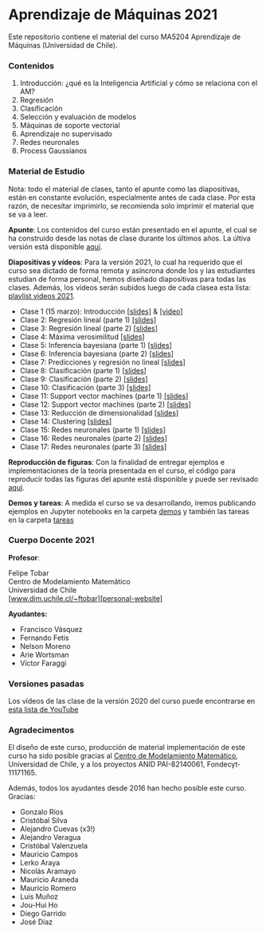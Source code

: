 # Aprendizaje de Máquinas 2021

Este repositorio contiene el material del curso MA5204 Aprendizaje de Máquinas (Universidad de Chile).

### Contenidos
1. Introducción: ¿qué es la Inteligencia Artificial y cómo se relaciona con el AM?
2. Regresión
3. Clasificación
4. Selección y evaluación de modelos
5. Máquinas de soporte vectorial
6. Aprendizaje no supervisado
7. Redes neuronales
8. Process Gaussianos

### Material de Estudio

Nota: todo el material de clases, tanto el apunte como las diapositivas, están en constante evolución, especialmente antes de cada clase. Por esta razón, de necesitar imprimirlo, se recomienda solo imprimir el material que se va a leer. 

**Apunte**: Los contenidos del curso están presentado en el apunte, el cual se ha construido desde las notas de clase durante los últimos años. La últiva versión está disponible [aquí][link-apunte]. 

**Diapositivas y vídeos**: Para la versión 2021, lo cual ha requerido que el curso sea dictado de forma remota y asíncrona donde los y las estudiantes estudian de forma personal, hemos diseñado diapositivas para todas las clases. Además, los vídeos serán subidos luego de cada clasea esta lista: [playlist videos 2021][youtube-2021]. 

- Clase 1 (15 marzo): Introducción 				[[slides]][slides-c1] & [[video]][video-c1]
- Clase 2: Regresión lineal (parte 1) 			[[slides]][slides-c2] 
- Clase 3: Regresión lineal (parte 2) 			[[slides]][slides-c3] 
- Clase 4: Máxima verosimilitud 				[[slides]][slides-c4] 
- Clase 5: Inferencia bayesiana (parte 1) 		[[slides]][slides-c5] 
- Clase 6: Inferencia bayesiana (parte 2) 		[[slides]][slides-c6] 
- Clase 7: Predicciones y regresión no lineal 	[[slides]][slides-c7] 
- Clase 8: Clasificación (parte 1) 				[[slides]][slides-c8] 
- Clase 9: Clasificación (parte 2) 				[[slides]][slides-c9] 
- Clase 10: Clasificación (parte 3) 			[[slides]][slides-c10] 
- Clase 11: Support vector machines (parte 1) 	[[slides]][slides-c11] 
- Clase 12: Support vector machines (parte 2) 	[[slides]][slides-c12] 
- Clase 13: Reducción de dimensionalidad 		[[slides]][slides-c13] 
- Clase 14: Clustering 							[[slides]][slides-c14] 
- Clase 15: Redes neuronales (parte 1) 			[[slides]][slides-c15] 
- Clase 16: Redes neuronales (parte 2) 			[[slides]][slides-c16] 
- Clase 17: Redes neuronales (parte 3) 			[[slides]][slides-c17] 



**Reproducción de figuras**: Con la finalidad de entregar ejemplos e implementaciones de la teoría presentada en el curso, el código para reproducir todas las figuras del apunte está disponible y puede ser revisado [aquí][link-notebook].

**Demos y tareas**: A medida el curso se va desarrollando, iremos publicando ejemplos en Jupyter notebooks en la carpeta [demos][demos-JN] y también las tareas en la carpeta [tareas][tareas-f]

### Cuerpo Docente 2021

**Profesor**:  

Felipe Tobar  
Centro de Modelamiento Matemático  
Universidad de Chile  
[www.dim.uchile.cl/~ftobar][personal-website]  

**Ayudantes:** 

- Francisco Vásquez
- Fernando Fetis
- Nelson Moreno
- Arie Wortsman
- Víctor Faraggi

### Versiones pasadas

Los vídeos de las clase de la versión 2020 del curso puede encontrarse en [esta lista de YouTube][youtube-2020]

### Agradecimentos
El diseño de este curso, producción de material implementación de este curso ha sido posible gracias al [Centro de Modelamiento Matemático][CMM-link], Universidad de Chile, y a los proyectos ANID PAI-82140061, Fondecyt-11171165.  

Además, todos los ayudantes desde 2016 han hecho posible este curso. Gracias:

- Gonzalo Ríos
- Cristóbal Silva
- Alejandro Cuevas (x3!)
- Alejandro Veragua
- Cristóbal Valenzuela
- Mauricio Campos
- Lerko Araya
- Nicolás Aramayo
- Mauricio Araneda
- Mauricio Romero
- Luis Muñoz
- Jou-Hui Ho
- Diego Garrido
- José Díaz


[link-apunte]: https://github.com/GAMES-UChile/Curso-Aprendizaje-de-Maquinas/blob/master/notas_de_clase.pdf
[link-notebook]: https://github.com/GAMES-UChile/Curso-Aprendizaje-de-Maquinas/blob/master/img/iguras%202.ipynb
[personal-website]: http://www.dim.uchile.cl/~ftobar/
[otras-p]: https://github.com/GAMES-UChile/Curso-Aprendizaje-de-Maquinas/tree/master/otras%20presentaciones
[demos-JN]: https://github.com/GAMES-UChile/Curso-Aprendizaje-de-Maquinas/tree/master/demos
[tareas-f]: https://github.com/GAMES-UChile/Curso-Aprendizaje-de-Maquinas/tree/master/tareas
[youtube-2020]: https://youtube.com/playlist?list=PLFX0Z9rxM84Dq9klOIdE3OCfIx6QqatR8
[youtube-2021]: https://youtube.com/playlist?list=PLFX0Z9rxM84C0KhynBxdsROl8UERMUZBV
[CMM-link]: https://www.cmm.uchile.cl/

[slides-c1]: https://github.com/GAMES-UChile/Curso-Aprendizaje-de-Maquinas/blob/master/diapositivas/Clase%201.pdf
[slides-c2]: https://github.com/GAMES-UChile/Curso-Aprendizaje-de-Maquinas/blob/master/diapositivas/Clase%202.pdf
[slides-c3]: https://github.com/GAMES-UChile/Curso-Aprendizaje-de-Maquinas/blob/master/diapositivas/Clase%203.pdf
[slides-c4]: https://github.com/GAMES-UChile/Curso-Aprendizaje-de-Maquinas/blob/master/diapositivas/Clase%204.pdf
[slides-c5]: https://github.com/GAMES-UChile/Curso-Aprendizaje-de-Maquinas/blob/master/diapositivas/Clase%205.pdf
[slides-c6]: https://github.com/GAMES-UChile/Curso-Aprendizaje-de-Maquinas/blob/master/diapositivas/Clase%206.pdf
[slides-c7]: https://github.com/GAMES-UChile/Curso-Aprendizaje-de-Maquinas/blob/master/diapositivas/Clase%207.pdf
[slides-c8]: https://g1ithub.com/GAMES-UChile/Curso-Aprendizaje-de-Maquinas/blob/master/diapositivas/Clase%208.pdf
[slides-c9]: https://github.com/GAMES-UChile/Curso-Aprendizaje-de-Maquinas/blob/master/diapositivas/Clase%209.pdf
[slides-c10]: https://github.com/GAMES-UChile/Curso-Aprendizaje-de-Maquinas/blob/master/diapositivas/Clase%2010.pdf
[slides-c11]: https://github.com/GAMES-UChile/Curso-Aprendizaje-de-Maquinas/blob/master/diapositivas/Clase%2011.pdf
[slides-c12]: https://github.com/GAMES-UChile/Curso-Aprendizaje-de-Maquinas/blob/master/diapositivas/Clase%2012.pdf
[slides-c13]: https://github.com/GAMES-UChile/Curso-Aprendizaje-de-Maquinas/blob/master/diapositivas/Clase%2013.pdf
[slides-c14]: https://github.com/GAMES-UChile/Curso-Aprendizaje-de-Maquinas/blob/master/diapositivas/Clase%2014.pdf
[slides-c15]: https://github.com/GAMES-UChile/Curso-Aprendizaje-de-Maquinas/blob/master/diapositivas/Clase%2015.pdf
[slides-c16]: https://github.com/GAMES-UChile/Curso-Aprendizaje-de-Maquinas/blob/master/diapositivas/Clase%2016.pdf
[slides-c17]: https://github.com/GAMES-UChile/Curso-Aprendizaje-de-Maquinas/blob/master/diapositivas/Clase%2017.pdf



[video-c1]: https://youtu.be/WuPht7pwFAk